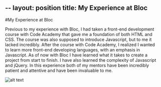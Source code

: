 --
layout: position
title: My Experience at Bloc
--


#My Experience at Bloc

Previous to my experience with Bloc, I had taken a front-end development course with Code Academy that gave me a foundation of both HTML and CSS. The course was also supposed to introduce Javascript, but to me it lacked incredibly. After the course with Code Academy, I realized I wanted to learn more front-end developing languages, with an emphasis in Javascript. As of now with Bloc I have learned what it takes to create a project from start to finish. I have also learned the complexity of Javascript and jQuery. In this experience both of my mentors have been incredibly patient and attentive and have been invaluable to me.


![alt text][logo]

[logo]: https://media3.giphy.com/media/3oKIPnAiaMCws8nOsE/200w.webp#11-grid1 "A kitty coding!"
